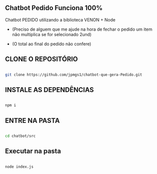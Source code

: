 ## Chatbot Pedido Funciona 100%

Chatbot PEDIDO utilizando a biblioteca VENON + Node

- (Preciso de alguem que me ajude na hora de fechar o pedido um item não multiplica se for selecionado 2und)

- (O total ao final do pedido não confere)

## CLONE O REPOSITÓRIO

```bash

git clone https://github.com/jpmgs1/chatbot-que-gera-Pedido.git

```


## INSTALE AS DEPENDÊNCIAS

```bash

npm i

```

## ENTRE NA PASTA

```bash

cd chatbot/src

```

## Executar na pasta 

```bash

node index.js

```


